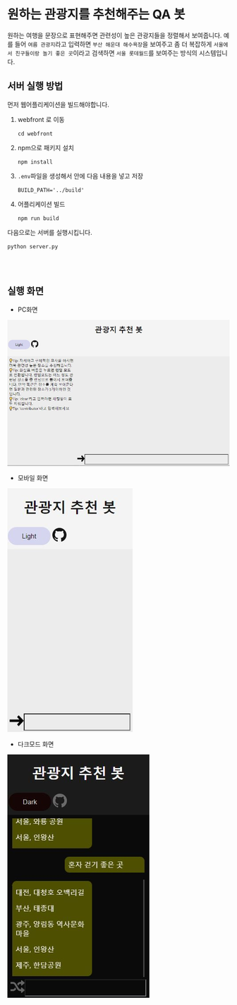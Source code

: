 # 원하는 관광지를 추천해주는 QA 봇

원하는 여행을 문장으로 표현해주면 관련성이 높은 관광지들을 정렬해서 보여줍니다.
예를 들어 `여름 관광지`라고 입력하면 `부산 해운대 해수욕장`을 보여주고
좀 더 복잡하게 `서울에서 친구들이랑 놀기 좋은 곳`이라고 검색하면 `서울 롯데월드`를 보여주는 방식의 시스템입니다.

## 서버 실행 방법

먼저 웹어플리케이션을 빌드해야합니다.

1. webfront 로 이동
    ```
    cd webfront
    ```
2. npm으로 패키지 설치
    ```
    npm install
    ```
3. `.env`파일을 생성해서 안에 다음 내용을 넣고 저장
    ```
    BUILD_PATH='../build'
    ```
4. 어플리케이션 빌드
    ```
    npm run build
    ```

다음으로는 서버를 실행시킵니다.

```
python server.py
```

<br/>
<br/>

## 실행 화면

- PC화면

![실행화면](.readme/imagePC.JPG)

- 모바일 화면

![모바일](.readme/imageMOBILE.JPG)

- 다크모드 화면

![다크모드](.readme/imageDARK.JPG)
